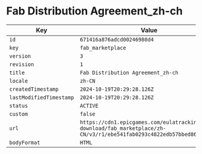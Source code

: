 # Fab Distribution Agreement_zh-ch

| Key | Value |
| --- | ----- |
| `id` | `671416a876adcd00246980d4` |
| `key` | `fab_marketplace` |
| `version` | `3` |
| `revision` | `1` |
| `title` | `Fab Distribution Agreement_zh-ch` |
| `locale` | `zh-CN` |
| `createdTimestamp` | `2024-10-19T20:29:28.126Z` |
| `lastModifiedTimestamp` | `2024-10-19T20:29:28.126Z` |
| `status` | `ACTIVE` |
| `custom` | `false` |
| `url` | `https://cdn1.epicgames.com/eulatracking-download/fab_marketplace/zh-CN/v3/r1/ebe541fab0293c4822edb57bbed8639a.pdf` |
| `bodyFormat` | `HTML` |
